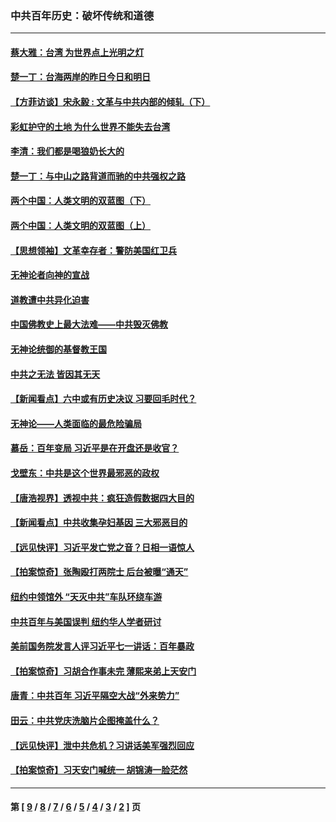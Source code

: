 ### 中共百年历史：破坏传统和道德
---
#### [蔡大雅：台湾 为世界点上光明之灯](../../pages/nf1176114/n13531530.md?02250430) 
#### [楚一丁：台海两岸的昨日今日和明日](../../pages/nf1176114/n13531468.md?02250430) 
#### [【方菲访谈】宋永毅 : 文革与中共内部的倾轧（下）](../../pages/nf1176114/n13486836.md?02250430) 
#### [彩虹护守的土地 为什么世界不能失去台湾](../../pages/nf1176114/n13476849.md?02250430) 
#### [李清：我们都是喝狼奶长大的](../../pages/nf1176114/n13471478.md?02250430) 
#### [楚一丁：与中山之路背道而驰的中共强权之路](../../pages/nf1176114/n13437270.md?02250430) 
#### [两个中国：人类文明的双蓝图（下）](../../pages/nf1176114/n13423132.md?02250430) 
#### [两个中国：人类文明的双蓝图（上）](../../pages/nf1176114/n13422687.md?02250430) 
#### [【思想领袖】文革幸存者：警防美国红卫兵](../../pages/nf1176114/n13339289.md?02250430) 
#### [无神论者向神的宣战](../../pages/nf1176114/n13281535.md?02250430) 
#### [道教遭中共异化迫害](../../pages/nf1176114/n13281463.md?02250430) 
#### [中国佛教史上最大法难——中共毁灭佛教](../../pages/nf1176114/n13281397.md?02250430) 
#### [无神论统御的基督教王国](../../pages/nf1176114/n13281280.md?02250430) 
#### [中共之无法 皆因其无天](../../pages/nf1176114/n13281088.md?02250430) 
#### [【新闻看点】六中或有历史决议 习要回毛时代？](../../pages/nf1176114/n13222895.md?02250430) 
#### [无神论——人类面临的最危险骗局](../../pages/nf1176114/n13196137.md?02250430) 
#### [慕岳：百年变局 习近平是在开盘还是收官？](../../pages/nf1176114/n13206516.md?02250430) 
#### [戈壁东：中共是这个世界最邪恶的政权](../../pages/nf1176114/n13085641.md?02250430) 
#### [【唐浩视界】透视中共：疯狂造假数据四大目的](../../pages/nf1176114/n13080590.md?02250430) 
#### [【新闻看点】中共收集孕妇基因 三大邪恶目的](../../pages/nf1176114/n13077182.md?02250430) 
#### [【远见快评】习近平发亡党之音？日相一语惊人](../../pages/nf1176114/n13074809.md?02250430) 
#### [【拍案惊奇】张陶殴打两院士 后台被曝“通天”](../../pages/nf1176114/n13070496.md?02250430) 
#### [纽约中领馆外 “天灭中共”车队环绕车游](../../pages/nf1176114/n13070693.md?02250430) 
#### [中共百年与美国误判 纽约华人学者研讨](../../pages/nf1176114/n13067969.md?02250430) 
#### [美前国务院发言人评习近平七一讲话：百年暴政](../../pages/nf1176114/n13066986.md?02250430) 
#### [【拍案惊奇】习胡合作事未完 薄熙来弟上天安门](../../pages/nf1176114/n13065867.md?02250430) 
#### [唐青：中共百年 习近平隔空大战“外来势力”](../../pages/nf1176114/n13065976.md?02250430) 
#### [田云：中共党庆洗脑片企图掩盖什么？](../../pages/nf1176114/n13064395.md?02250430) 
#### [【远见快评】泄中共危机？习讲话美军强烈回应](../../pages/nf1176114/n13064269.md?02250430) 
#### [【拍案惊奇】习天安门喊统一 胡锦涛一脸茫然](../../pages/nf1176114/n13063233.md?02250430) 

---
#### 第 [ [9](./9.md?02250430) / [8](./8.md?02250430) / [7](./7.md?02250430) / [6](./6.md?02250430) / [5](./5.md?02250430) / [4](./4.md?02250430) / [3](./3.md?02250430) / [2](./2.md?02250430) ] 页
